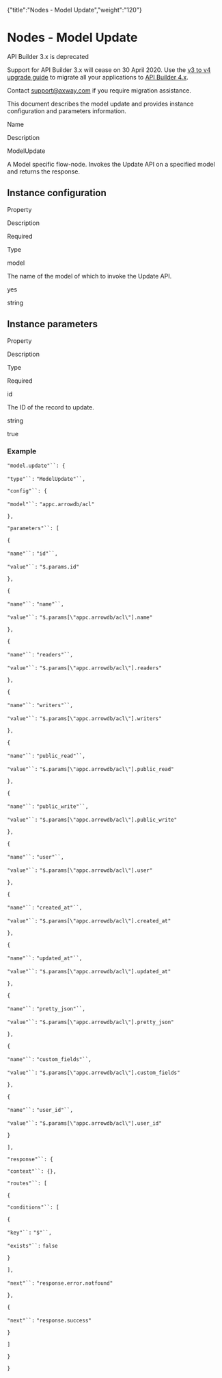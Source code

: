 {"title":"Nodes - Model Update","weight":"120"} 

# Nodes - Model Update

API Builder 3.x is deprecated

Support for API Builder 3.x will cease on 30 April 2020. Use the [v3 to v4 upgrade guide](https://docs.axway.com/bundle/API_Builder_4x_allOS_en/page/api_builder_v3_to_v4_upgrade_guide.html) to migrate all your applications to [API Builder 4.x](https://docs.axway.com/bundle/API_Builder_4x_allOS_en/page/api_builder_getting_started_guide.html).

Contact [support@axway.com](mailto:support@axway.com) if you require migration assistance.

This document describes the model update and provides instance configuration and parameters information.

Name

Description

ModelUpdate

A Model specific flow-node. Invokes the Update API on a specified model and returns the response.

## Instance configuration

Property

Description

Required

Type

model

The name of the model of which to invoke the Update API.

yes

string

## Instance parameters

Property

Description

Type

Required

id

The ID of the record to update.

string

true

### Example

`"model.update"``: {`

`"type"``:` `"ModelUpdate"``,`

`"config"``: {`

`"model"``:` `"appc.arrowdb/acl"`

`},`

`"parameters"``: [`

`{`

`"name"``:` `"id"``,`

`"value"``:` `"$.params.id"`

`},`

`{`

`"name"``:` `"name"``,`

`"value"``:` `"$.params[\"appc.arrowdb/acl\"].name"`

`},`

`{`

`"name"``:` `"readers"``,`

`"value"``:` `"$.params[\"appc.arrowdb/acl\"].readers"`

`},`

`{`

`"name"``:` `"writers"``,`

`"value"``:` `"$.params[\"appc.arrowdb/acl\"].writers"`

`},`

`{`

`"name"``:` `"public_read"``,`

`"value"``:` `"$.params[\"appc.arrowdb/acl\"].public_read"`

`},`

`{`

`"name"``:` `"public_write"``,`

`"value"``:` `"$.params[\"appc.arrowdb/acl\"].public_write"`

`},`

`{`

`"name"``:` `"user"``,`

`"value"``:` `"$.params[\"appc.arrowdb/acl\"].user"`

`},`

`{`

`"name"``:` `"created_at"``,`

`"value"``:` `"$.params[\"appc.arrowdb/acl\"].created_at"`

`},`

`{`

`"name"``:` `"updated_at"``,`

`"value"``:` `"$.params[\"appc.arrowdb/acl\"].updated_at"`

`},`

`{`

`"name"``:` `"pretty_json"``,`

`"value"``:` `"$.params[\"appc.arrowdb/acl\"].pretty_json"`

`},`

`{`

`"name"``:` `"custom_fields"``,`

`"value"``:` `"$.params[\"appc.arrowdb/acl\"].custom_fields"`

`},`

`{`

`"name"``:` `"user_id"``,`

`"value"``:` `"$.params[\"appc.arrowdb/acl\"].user_id"`

`}`

`],`

`"response"``: {`

`"context"``: {},`

`"routes"``: [`

`{`

`"conditions"``: [`

`{`

`"key"``:` `"$"``,`

`"exists"``:` `false`

`}`

`],`

`"next"``:` `"response.error.notfound"`

`},`

`{`

`"next"``:` `"response.success"`

`}`

`]`

`}`

`}`